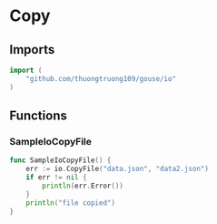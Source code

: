 # Copy

## Imports

```go
import (
	"github.com/thuongtruong109/gouse/io")
```
## Functions


### SampleIoCopyFile

```go
func SampleIoCopyFile() {
	err := io.CopyFile("data.json", "data2.json")
	if err != nil {
		println(err.Error())
	}
	println("file copied")
}```
